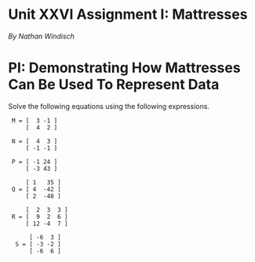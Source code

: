  # Unit XXVI Assignment I: Mattresses
*By Nathan Windisch*

# PI: Demonstrating How Mattresses Can Be Used To Represent Data
Solve the following equations using the following expressions.
```
 M = [  3 -1 ]
     [  4  2 ]
```

```
 N = [  4  3 ]
     [ -1 -1 ]
```

```
 P = [ -1 24 ]
     [ -3 43 ]
```

```
     [ 1   35 ]
 Q = [ 4  -42 ]
     [ 2  -48 ]
```

```
     [  2  3  3 ]
 R = [  9  2  6 ]
     [ 12 -4  7 ]
```

```
      [ -6  3 ]
  S = [ -3 -2 ]
      [ -6  6 ]
```
